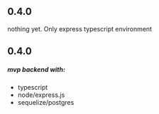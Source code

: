 ## 0.4.0

nothing yet. Only express typescript environment

## 0.4.0

##### mvp backend with:

- typescript
- node/express.js
- sequelize/postgres
